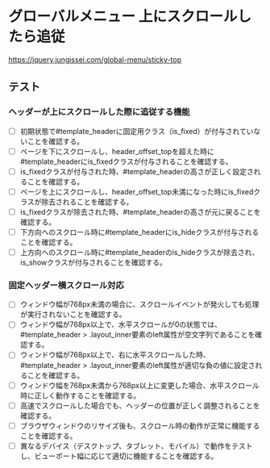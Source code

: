 # グローバルメニュー 上にスクロールしたら追従

https://jquery.jungissei.com/global-menu/sticky-top

## テスト

### ヘッダーが上にスクロールした際に追従する機能
- [ ] 初期状態で#template_headerに固定用クラス（is_fixed）が付与されていないことを確認する。
- [ ] ページを下にスクロールし、header_offset_topを超えた時に#template_headerにis_fixedクラスが付与されることを確認する。
- [ ] is_fixedクラスが付与された時、#template_headerの高さが正しく設定されることを確認する。
- [ ] ページを上にスクロールし、header_offset_top未満になった時にis_fixedクラスが除去されることを確認する。
- [ ] is_fixedクラスが除去された時、#template_headerの高さが元に戻ることを確認する。
- [ ] 下方向へのスクロール時に#template_headerにis_hideクラスが付与されることを確認する。
- [ ] 上方向へのスクロール時に#template_headerのis_hideクラスが除去され、is_showクラスが付与されることを確認する。

### 固定ヘッダー横スクロール対応
- [ ] ウィンドウ幅が768px未満の場合に、スクロールイベントが発火しても処理が実行されないことを確認する。
- [ ] ウィンドウ幅が768px以上で、水平スクロールが0の状態では、#template_header > .layout_inner要素のleft属性が空文字列であることを確認する。
- [ ] ウィンドウ幅が768px以上で、右に水平スクロールした時、#template_header > .layout_inner要素のleft属性が適切な負の値に設定されることを確認する。
- [ ] ウィンドウ幅を768px未満から768px以上に変更した場合、水平スクロール時に正しく動作することを確認する。
- [ ] 高速でスクロールした場合でも、ヘッダーの位置が正しく調整されることを確認する。
- [ ] ブラウザウィンドウのリサイズ後も、スクロール時の動作が正常に機能することを確認する。
- [ ] 異なるデバイス（デスクトップ、タブレット、モバイル）で動作をテストし、ビューポート幅に応じて適切に機能することを確認する。
